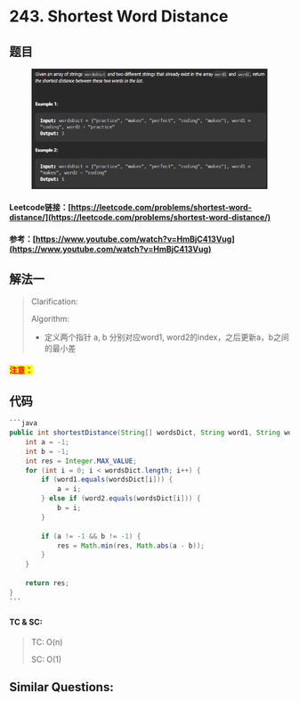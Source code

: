 # 243. Shortest Word Distance

## 题目

<figure><img src="../../.gitbook/assets/image (1) (1).png" alt=""><figcaption></figcaption></figure>

#### Leetcode链接：[https://leetcode.com/problems/shortest-word-distance/](https://leetcode.com/problems/shortest-word-distance/)

#### 参考：[https://www.youtube.com/watch?v=HmBjC413Vug](https://www.youtube.com/watch?v=HmBjC413Vug)

## 解法一

> Clarification:&#x20;
>
> Algorithm:&#x20;
>
> * 定义两个指针 a, b 分别对应word1, word2的index，之后更新a，b之间的最小差

#### <mark style="color:red;">注意：</mark>

## 代码

````java
```java
public int shortestDistance(String[] wordsDict, String word1, String word2) {
    int a = -1;
    int b = -1;
    int res = Integer.MAX_VALUE;
    for (int i = 0; i < wordsDict.length; i++) {
        if (word1.equals(wordsDict[i])) {
            a = i;
        } else if (word2.equals(wordsDict[i])) {
            b = i;
        }

        if (a != -1 && b != -1) {
            res = Math.min(res, Math.abs(a - b));
        }
    }

    return res;
}
```
````

#### TC & SC:&#x20;

> TC: O(n)
>
> SC: O(1)

## **Similar Questions:**&#x20;
